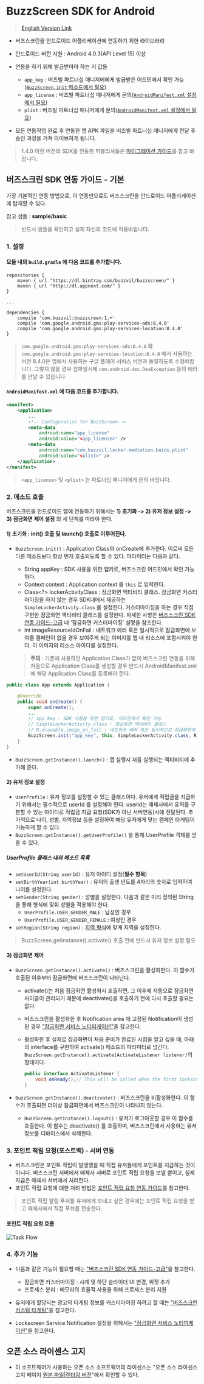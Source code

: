 # BuzzScreen SDK for Android
> [English Version Link](README_EN.md)
* 버즈스크린을 안드로이드 어플리케이션에 연동하기 위한 라이브러리
* 안드로이드 버전 지원 : Android 4.0.3(API Level 15) 이상
* 연동을 하기 위해 발급받아야 하는 키 값들
    * `app_key` : 버즈빌 파트너십 매니저에에게 발급받은 어드민에서 확인 가능([`BuzzScreen.init` 메소드에서 필요](#1-초기화--init-호출-및-launch-호출로-이루어진다))
    * `app_license` : 버즈빌 파트너십 매니저에게 문의([`AndroidManifest.xml` 설정에서 필요](#androidmanifestxml-에-다음-코드를-추가합니다))
    * `plist` : 버즈빌 파트너십 매니저에게 문의([`AndroidManifest.xml` 설정에서 필요](#androidmanifestxml-에-다음-코드를-추가합니다))

* 모든 연동작업 완료 후 연동한 앱 APK 파일을 버즈빌 파트너십 매니저에게 전달 후 승인 과정을 거쳐 라이브하게 됩니다.
> 1.4.0 이전 버전의 SDK를 연동한 퍼블리셔들은 [마이그레이션 가이드](docs/MIGRATION-TO-1.4.0.md)를 참고 바랍니다.

## 버즈스크린 SDK 연동 가이드 - 기본
가장 기본적인 연동 방법으로, 이 연동만으로도 버즈스크린을 안드로이드 어플리케이션에 탑재할 수 있다.

참고 샘플 : **sample/basic**
> 반드시 샘플을 확인하고 실제 자신의 코드에 적용바랍니다.

### 1. 설정

#### 모듈 내의 `build.gradle` 에 다음 코드를 추가합니다.

```
repositories {
    maven { url "https://dl.bintray.com/buzzvil/buzzscreen/" }
    maven { url "http://dl.appnext.com/" }
}

...

dependencies {
    compile 'com.buzzvil:buzzscreen:1.+'
    compile 'com.google.android.gms:play-services-ads:8.4.0'
    compile 'com.google.android.gms:play-services-location:8.4.0'
}

```
> `com.google.android.gms:play-services-ads:8.4.0` 와 `com.google.android.gms:play-services-location:8.4.0` 에서 사용하는 버전 8.4.0은 앱에서 사용하는 구글 플레이 서비스 버전과 동일하도록 수정바랍니다. 그렇지 않을 경우 컴파일시에 `com.android.dex.DexException` 등의 에러를 만날 수 있습니다.


#### `AndroidManifest.xml` 에 다음 코드를 추가합니다.
```Xml
<manifest>
    <application>
        ...
        <!-- Configuration for BuzzScreen-->
        <meta-data
            android:name="app_license"
            android:value="<app_license>" />
        <meta-data
            android:name="com.buzzvil.locker.mediation.baidu.plist"
            android:value="<plist>" />
    </application>
</manifest>
```
> `<app_license>` 및 `<plist>` 는 파트너십 매니저에게 문의 바랍니다.

### 2. 메소드 호출
버즈스크린을 안드로이드 앱에 연동하기 위해서는
    **1) 초기화 -> 2) 유저 정보 설정 -> 3) 잠금화면 제어 설정**
의 세 단계를 따라야 한다.

#### 1) 초기화 : init() 호출 및 launch() 호출로 이루어진다.
- `BuzzScreen.init()` : Application Class의 onCreate에 추가한다. 이로써 모든 다른 메소드보다 항상 먼저 호출되도록 할 수 있다. 파라미터는 다음과 같다.
   - String appKey : SDK 사용을 위한 앱키로, 버즈스크린 어드민에서 확인 가능하다.
    - Context context : Application context 를 `this` 로 입력한다.
    - Class<?> lockerActivityClass : 잠금화면 액티비티 클래스. 잠금화면 커스터마이징을 하지 않는 경우 SDK내에서 제공하는 `SimpleLockerActivity.class` 를 설정한다. 커스터마이징을 하는 경우 직접 구현한 잠금화면 액티비티 클래스를 설정한다. 자세한 사항은 [버즈스크린 SDK 연동 가이드-고급](docs/ADVANCED-USAGE.md) 내 '잠금화면 커스터마이징' 설명을 참조한다.
    - int imageResourceIdOnFail : 네트워크 에러 혹은 일시적으로 잠금화면에 보여줄 캠페인이 없을 경우 보여주게 되는 이미지를 앱 내 리소스에 포함시켜야 한다. 이 이미지의 리소스 아이디를 설정한다.

     > **주의** : 기존에 사용하던 Application Class가 없이 버즈스크린 연동을 위해 처음으로 Application Class를 생성할 경우 반드시 AndroidManifest.xml 에 해당 Application Class를 등록해야 한다.

```Java
public class App extends Application {

    @Override
    public void onCreate() {
        super.onCreate();
        ...
        // app_key : SDK 사용을 위한 앱키로, 어드민에서 확인 가능
        // SimpleLockerActivity.class : 잠금화면 액티비티 클래스
        // R.drawable.image_on_fail : 네트워크 에러 혹은 일시적으로 잠금화면에 보여줄 캠페인이 없을 경우 보여주게 되는 이미지.
        BuzzScreen.init("app_key", this, SimpleLockerActivity.class, R.drawable.image_on_fail);
    }
}
```

- `BuzzScreen.getInstance().launch()` : 앱 실행시 처음 실행되는 액티비티에 추가해 준다.

#### 2) 유저 정보 설정
- `UserProfile` : 유저 정보를 설정할 수 있는 클래스이다. 유저에게 적립금을 지급하기 위해서는 필수적으로 userId 를 설정해야 한다. userId는 매체사에서 유저를 구분할 수 있는 아이디로 적립금 지급 요청(SDK가 아닌 서버연동)시에 전달된다. 추가적으로 나이, 성별, 지역정보 등을 설정하여 해당 유저에게 맞는 캠페인 타게팅이 가능하게 할 수 있다.
- `BuzzScreen.getInstance().getUserProfile()` 을 통해 UserProfile 객체를 얻을 수 있다.

##### UserProfile 클래스 내의 메소드 목록
- `setUserId(String userId)` : 유저 아이디 설정(**필수 항목**)
- `setBirthYear(int birthYear)` : 유저의 출생 년도를 4자리의 숫자로 입력하여 나이를 설정한다.
- `setGender(String gender)` : 성별을 설정한다. 다음과 같은 미리 정의된 String을 통해 형식에 맞춰 성별을 적용해야 한다.
    - `UserProfile.USER_GENDER_MALE` : 남성인 경우
    - `UserProfile.USER_GENDER_FEMALE` : 여성인 경우
- `setRegion(String region)` : [지역 형식](docs/REGION-FORMAT.md)에 맞게 지역을 설정한다.

> BuzzScreen.getInstance().activate() 호출 전에 반드시 유저 정보 설정 필요

#### 3) 잠금화면 제어
- `BuzzScreen.getInstance().activate()` : 버즈스크린을 활성화한다. 이 함수가 호출된 이후부터 잠금화면에 버즈스크린이 나타난다.

    - activate()는 처음 잠금화면 활성화시 호출하면, 그 이후에 자동으로 잠금화면 사이클이 관리되기 때문에 deactivate()을 호출하기 전에 다시 호출할 필요는 없다.

    - 버즈스크린을 활성화한 후 Notification area 에 고정된 Notification이 생성된 경우 ["잠금화면 서비스 노티피케이션"](docs/LOCKSCREEN-SERVICE-NOTIFICATION.md)을 참고한다.
    
    - 활성화한 후 실제로 잠금화면이 처음 준비가 완료된 시점을 알고 싶을 때, 아래의 interface를 구현하여 activate() 메소드의 파라미터로 넘긴다. `BuzzScreen.getInstance().activate(ActivateListener listener)`의 형태이다.
          
        ```Java
        public interface ActivateListener {
            void onReady();// This will be called when the first lockscreen is ready to be shown.
        }
        ```   

- `BuzzScreen.getInstance().deactivate()` : 버즈스크린을 비활성화한다. 이 함수가 호출되면 더이상 잠금화면에서 버즈스크린이 나타나지 않는다.
    - `BuzzScreen.getInstance().logout()` : 유저가 로그아웃할 경우 이 함수를 호출한다. 이 함수는 deactivate() 를 호출하며, 버즈스크린에서 사용하는 유저 정보를 디바이스에서 삭제한다.

### 3. 포인트 적립 요청(포스트백)  - 서버 연동
- 버즈스크린은 포인트 적립이 발생했을 때 직접 유저들에게 포인트를 지급하는 것이 아니다. 버즈스크린 서버에서 매체사 서버로 포인트 적립 요청을 보낼 뿐이고, 실제 지급은 매체사 서버에서 처리한다.
- 포인트 적립 요청에 대한 처리 방법은 [포인트 적립 요청 연동 가이드](docs/POSTBACK.md)를 참고한다.

> 포인트 적립 알림 푸쉬를 유저에게 보내고 싶은 경우에는 포인트 적립 요청을 받고 매체사에서 직접 푸쉬를 전송한다.

#### 포인트 적립 요청 흐름
![Task Flow](docs/postback_flow.jpg)

### 4. 추가 기능
- 다음과 같은 기능이 필요할 때는 ["버즈스크린 SDK 연동 가이드-고급"](docs/ADVANCED-USAGE.md)을 참고한다.
    - 잠금화면 커스터마이징 : 시계 및 하단 슬라이더 UI 변경, 위젯 추가
    - 프로세스 분리 : 메모리의 효율적 사용을 위해 프로세스 분리 지원

- 유저에게 할당되는 광고의 타게팅 정보를 커스터마이징 하려고 할 때는 ["버즈스크린 커스텀 타게팅"](docs/CUSTOM_TARGETING.md)을 참고한다.

- Lockscreen Service Notification 설정을 위해서는 ["잠금화면 서비스 노티피케이션"](docs/LOCKSCREEN-SERVICE-NOTIFICATION.md)을 참고한다.

## 오픈 소스 라이센스 고지
- 이 소프트웨어가 사용하는 오픈 소스 소프트웨어의 라이센스는 "오픈 소스 라이센스 고지 페이지 [원본 파일](docs/licenses.html)|[렌더링 버전](https://htmlpreview.github.io/?https://github.com/Buzzvil/buzzscreen-sdk-publisher/blob/master/docs/licenses.html)"에서 확인할 수 있다.
